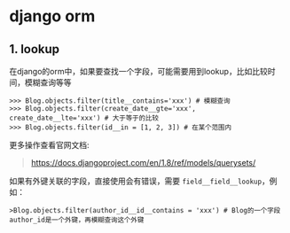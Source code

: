# django orm

## 1. lookup
在django的orm中，如果要查找一个字段，可能需要用到lookup，比如比较时间，模糊查询等等

    >>> Blog.objects.filter(title__contains='xxx') # 模糊查询
    >>> Blog.objects.filter(create_date__gte='xxx', create_date__lte='xxx') # 大于等于的比较
    >>> Blog.objects.filter(id__in = [1, 2, 3]) # 在某个范围内
更多操作查看官网文档:
> https://docs.djangoproject.com/en/1.8/ref/models/querysets/

如果有外键关联的字段，直接使用会有错误，需要  `field__field__lookup`，例如：
    
    >Blog.objects.filter(author_id__id__contains = 'xxx') # Blog的一个字段author_id是一个外键，再模糊查询这个外键
    